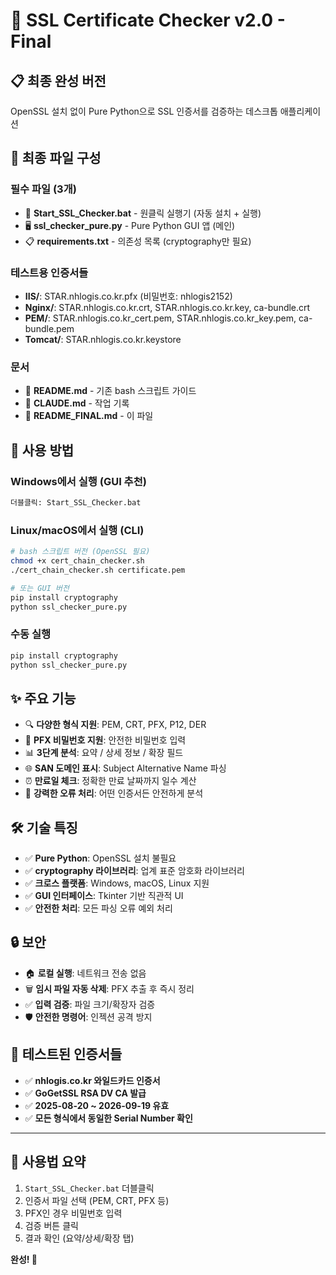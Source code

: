 # 🔐 SSL Certificate Checker v2.0 - Final

## 📋 **최종 완성 버전**
OpenSSL 설치 없이 Pure Python으로 SSL 인증서를 검증하는 데스크톱 애플리케이션

## 📁 **최종 파일 구성**

### **필수 파일 (3개)**
- 🚀 **Start_SSL_Checker.bat** - 원클릭 실행기 (자동 설치 + 실행)
- 🖥️ **ssl_checker_pure.py** - Pure Python GUI 앱 (메인)  
- 📋 **requirements.txt** - 의존성 목록 (cryptography만 필요)

### **테스트용 인증서들**
- **IIS/**: STAR.nhlogis.co.kr.pfx (비밀번호: nhlogis2152)
- **Nginx/**: STAR.nhlogis.co.kr.crt, STAR.nhlogis.co.kr.key, ca-bundle.crt
- **PEM/**: STAR.nhlogis.co.kr_cert.pem, STAR.nhlogis.co.kr_key.pem, ca-bundle.pem
- **Tomcat/**: STAR.nhlogis.co.kr.keystore

### **문서**
- 📖 **README.md** - 기존 bash 스크립트 가이드
- 📝 **CLAUDE.md** - 작업 기록
- 📄 **README_FINAL.md** - 이 파일

## 🚀 **사용 방법**

### **Windows에서 실행 (GUI 추천)**
```bash
더블클릭: Start_SSL_Checker.bat
```

### **Linux/macOS에서 실행 (CLI)**
```bash
# bash 스크립트 버전 (OpenSSL 필요)
chmod +x cert_chain_checker.sh
./cert_chain_checker.sh certificate.pem

# 또는 GUI 버전
pip install cryptography
python ssl_checker_pure.py
```

### **수동 실행**
```bash
pip install cryptography
python ssl_checker_pure.py
```

## ✨ **주요 기능**
- 🔍 **다양한 형식 지원**: PEM, CRT, PFX, P12, DER
- 🔐 **PFX 비밀번호 지원**: 안전한 비밀번호 입력
- 📊 **3단계 분석**: 요약 / 상세 정보 / 확장 필드
- 🌐 **SAN 도메인 표시**: Subject Alternative Name 파싱
- ⏰ **만료일 체크**: 정확한 만료 날짜까지 일수 계산
- 🔧 **강력한 오류 처리**: 어떤 인증서든 안전하게 분석

## 🛠️ **기술 특징**
- ✅ **Pure Python**: OpenSSL 설치 불필요
- ✅ **cryptography 라이브러리**: 업계 표준 암호화 라이브러리
- ✅ **크로스 플랫폼**: Windows, macOS, Linux 지원
- ✅ **GUI 인터페이스**: Tkinter 기반 직관적 UI
- ✅ **안전한 처리**: 모든 파싱 오류 예외 처리

## 🔒 **보안**
- 🏠 **로컬 실행**: 네트워크 전송 없음
- 🗑️ **임시 파일 자동 삭제**: PFX 추출 후 즉시 정리
- ✅ **입력 검증**: 파일 크기/확장자 검증
- 🛡️ **안전한 명령어**: 인젝션 공격 방지

## 🧪 **테스트된 인증서들**
- ✅ **nhlogis.co.kr 와일드카드 인증서**
- ✅ **GoGetSSL RSA DV CA 발급**
- ✅ **2025-08-20 ~ 2026-09-19 유효**
- ✅ **모든 형식에서 동일한 Serial Number 확인**

---

## 🎯 **사용법 요약**
1. `Start_SSL_Checker.bat` 더블클릭
2. 인증서 파일 선택 (PEM, CRT, PFX 등)
3. PFX인 경우 비밀번호 입력
4. 검증 버튼 클릭
5. 결과 확인 (요약/상세/확장 탭)

**완성! 🎉**